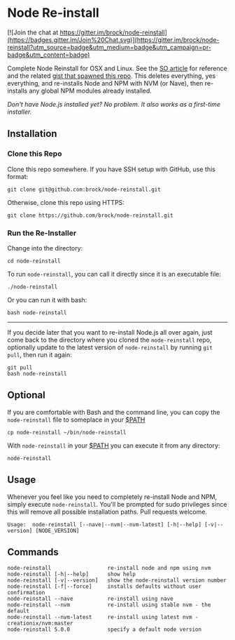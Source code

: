 # Node Re-install

[![Join the chat at https://gitter.im/brock/node-reinstall](https://badges.gitter.im/Join%20Chat.svg)](https://gitter.im/brock/node-reinstall?utm_source=badge&utm_medium=badge&utm_campaign=pr-badge&utm_content=badge)

Complete Node Reinstall for OSX and Linux. See the [SO article](http://stackoverflow.com/a/11178106/2083544) for reference and the related [gist that spawned this repo](https://gist.github.com/brock/5b1b70590e1171c4ab54). This deletes everything, yes everything, and re-installs Node and NPM with NVM (or Nave), then re-installs any global NPM modules already installed.

*Don't have Node.js installed yet? No problem. It also works as a first-time installer.*

## Installation

### Clone this Repo

Clone this repo somewhere. If you have SSH setup with GitHub, use this format:
```
git clone git@github.com:brock/node-reinstall.git
```

Otherwise, clone this repo using HTTPS:
```
git clone https://github.com/brock/node-reinstall.git
```

### Run the Re-Installer
Change into the directory:
```
cd node-reinstall
```

To run `node-reinstall`, you can call it directly since it is an executable file:

```
./node-reinstall
```

Or you can run it with bash:
```
bash node-reinstall
```
---
If you decide later that you want to re-install Node.js all over again, just come back to the directory where you cloned the `node-reinstall` repo, optionally update to the latest version of `node-reinstall` by running `git pull`, then run it again:

```
git pull
bash node-reinstall
```

## Optional
If you are comfortable with Bash and the command line, you can copy the `node-reinstall` file to someplace in your [$PATH](http://en.wikipedia.org/wiki/PATH_%28variable%29)
```
cp node-reinstall ~/bin/node-reinstall
```

With `node-reinstall` in your [$PATH](http://en.wikipedia.org/wiki/PATH_%28variable%29) you can execute it from any directory:
```
node-reinstall
```


## Usage

Whenever you feel like you need to completely re-install Node and NPM, simply execute `node-reinstall`. You'll be prompted for sudo privileges since this will remove all possible installation paths. Pull requests welcome.


    Usage:	node-reinstall [--nave|--nvm|--nvm-latest] [-h|--help] [-v|--version] [NODE_VERSION]

## Commands

	node-reinstall					re-install node and npm using nvm
	node-reinstall [-h|--help]		show help
	node-reinstall [-v|--version]	show the node-reinstall version number
	node-reinstall [-f|--force]		installs defaults without user confirmation
	node-reinstall --nave			re-install using nave
	node-reinstall --nvm			re-install using stable nvm - the default
	node-reinstall --nvm-latest		re-install using latest nvm - creationix/nvm:master
	node-reinstall 5.0.0			specify a default node version
